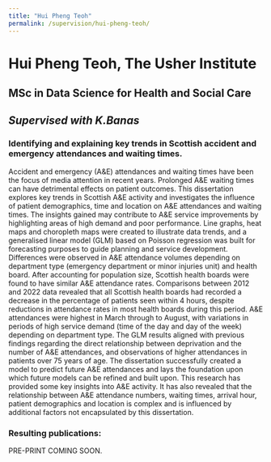 ```yaml
---
title: "Hui Pheng Teoh"
permalink: /supervision/hui-pheng-teoh/
---
```


# Hui Pheng Teoh, The Usher Institute  
## MSc in Data Science for Health and Social Care 
## *Supervised with K.Banas*

### Identifying and explaining key trends in Scottish accident and emergency attendances and waiting times.
Accident and emergency (A&E) attendances and waiting times have been the focus
of media attention in recent years. Prolonged A&E waiting times can have detrimental
effects on patient outcomes. This dissertation explores key trends in Scottish A&E
activity and investigates the influence of patient demographics, time and location on
A&E attendances and waiting times. The insights gained may contribute to A&E
service improvements by highlighting areas of high demand and poor performance.
Line graphs, heat maps and choropleth maps were created to illustrate data trends,
and a generalised linear model (GLM) based on Poisson regression was built for
forecasting purposes to guide planning and service development. Differences were
observed in A&E attendance volumes depending on department type (emergency
department or minor injuries unit) and health board. After accounting for population
size, Scottish health boards were found to have similar A&E attendance rates.
Comparisons between 2012 and 2022 data revealed that all Scottish health boards
had recorded a decrease in the percentage of patients seen within 4 hours, despite
reductions in attendance rates in most health boards during this period. A&E
attendances were highest in March through to August, with variations in periods of
high service demand (time of the day and day of the week) depending on department
type. The GLM results aligned with previous findings regarding the direct relationship
between deprivation and the number of A&E attendances, and observations of higher
attendances in patients over 75 years of age. The dissertation successfully created a
model to predict future A&E attendances and lays the foundation upon which future
models can be refined and built upon. This research has provided some key insights
into A&E activity. It has also revealed that the relationship between A&E attendance
numbers, waiting times, arrival hour, patient demographics and location is complex
and is influenced by additional factors not encapsulated by this dissertation.

### Resulting publications:
PRE-PRINT COMING SOON.